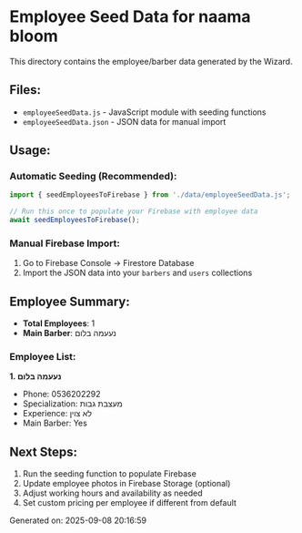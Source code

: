 # Employee Seed Data for naama bloom

This directory contains the employee/barber data generated by the Wizard.

## Files:
- `employeeSeedData.js` - JavaScript module with seeding functions
- `employeeSeedData.json` - JSON data for manual import

## Usage:

### Automatic Seeding (Recommended):
```javascript
import { seedEmployeesToFirebase } from './data/employeeSeedData.js';

// Run this once to populate your Firebase with employee data
await seedEmployeesToFirebase();
```

### Manual Firebase Import:
1. Go to Firebase Console → Firestore Database
2. Import the JSON data into your `barbers` and `users` collections

## Employee Summary:
- **Total Employees**: 1
- **Main Barber**: נעעמה בלום

### Employee List:

**1. נעעמה בלום**
- Phone: 0536202292
- Specialization: מעצבת גבות
- Experience: לא צוין
- Main Barber: Yes


## Next Steps:
1. Run the seeding function to populate Firebase
2. Update employee photos in Firebase Storage (optional)
3. Adjust working hours and availability as needed
4. Set custom pricing per employee if different from default

Generated on: 2025-09-08 20:16:59
